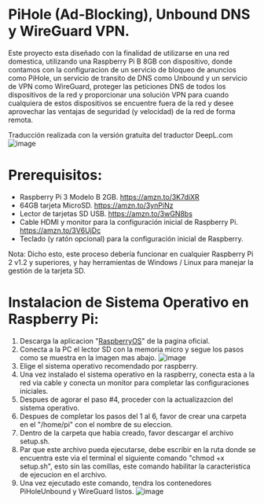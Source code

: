 # PiHole (Ad-Blocking), Unbound DNS y WireGuard VPN.
Este proyecto esta diseñado con la finalidad de utilizarse en una red domestica, utilizando una Raspberry Pi B 8GB con dispositivo, donde contamos con la configuracion de un servicio de bloqueo de anuncios como PiHole, un servicio de transito de DNS como Unbound y un servicio de VPN como WireGuard, proteger las peticiones DNS de todos los dispositivos de la red y proporcionar una solución VPN para cuando cualquiera de estos dispositivos se encuentre fuera de la red y desee aprovechar las ventajas de seguridad (y velocidad) de la red de forma remota.

Traducción realizada con la versión gratuita del traductor DeepL.com
![image](https://github.com/TecnologyCASM/PiHoleUnbound/assets/107158068/559e0e0e-a068-4243-ae4f-910319001b79)

# Prerequisitos:
* Raspberry Pi 3 Modelo B 2GB. https://amzn.to/3K7diXR
* 64GB tarjeta MicroSD. https://amzn.to/3ynPiNz
* Lector de tarjetas SD USB. https://amzn.to/3wGN8bs
* Cable HDMI y monitor para la configuración inicial de Raspberry Pi. https://amzn.to/3V6UjDc
* Teclado (y ratón opcional) para la configuración inicial de Raspberry.
  
Nota: Dicho esto, este proceso debería funcionar en cualquier Raspberry Pi 2 v1.2 y superiores, y hay herramientas de Windows / Linux para manejar la gestión de la tarjeta SD.

# Instalacion de Sistema Operativo en Raspberry Pi:
1) Descarga la aplicacion "[RaspberryOS](https://www.raspberrypi.com/software/)" de la pagina oficial.
2) Conecta a la PC el lector SD con la memoria micro y segue los pasos como se muestra en la imagen mas abajo.
![image](https://github.com/TecnologyCASM/PiHoleUnbound/assets/107158068/4173438b-eca6-497a-85d0-ec96bf698629)
3) Elige el sistema operativo recomendado por raspberry.
4) Una vez instalado el sistema operativo en la raspberry, conecta esta a la red via cable y conecta un monitor para completar las configuraciones iniciales.
5) Despues de agorar el paso #4, proceder con la actualizazcion del sistema operativo.
6) Despues de completar los pasos del 1 al 6, favor de crear una carpeta en el "/home/pi" con el nombre de su eleccion.
7) Dentro de la carpeta que habia creado, favor descargar el archivo setup.sh.
8) Par que este archivo pueda ejecutarse, debe escribir en la ruta donde se encuentra este via el terminal el siguiente comando "chmod +x setup.sh", esto sin las comillas, este comando habilitar la caracteristica de ejecucion en el archivo.
9) Una vez ejecutado este comando, tendra los contenedores PiHoleUnbound y WireGuard listos.
![image](https://github.com/TecnologyCASM/PiHoleUnbound/assets/107158068/b9b364a3-2a96-4b0b-aceb-7a1e9b0c0f2f)

